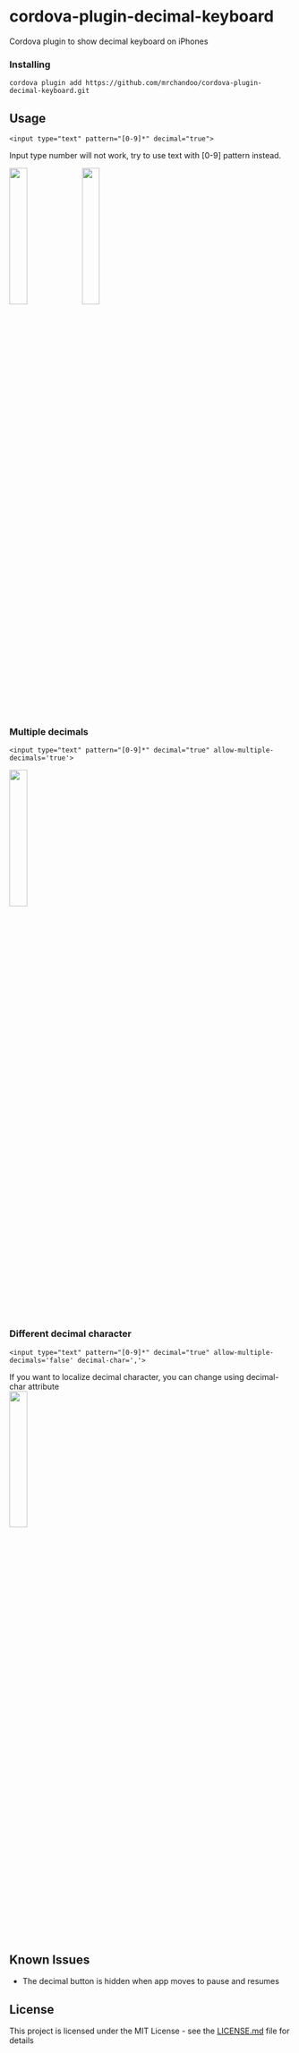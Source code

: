 # cordova-plugin-decimal-keyboard

Cordova plugin to show decimal keyboard on iPhones

### Installing

```
cordova plugin add https://github.com/mrchandoo/cordova-plugin-decimal-keyboard.git
```
## Usage

```
<input type="text" pattern="[0-9]*" decimal="true">
```
Input type number will not work, try to use text with [0-9] pattern instead.

<img src=https://github.com/mrchandoo/cordova-plugin-decimal-keyboard/blob/master/screenshots/Basic%20Usage.PNG width=25% height=25% />     <img src=https://github.com/mrchandoo/cordova-plugin-decimal-keyboard/blob/master/screenshots/Basic%20Usage%20Typed%20Content.PNG width=25% height=25% />


### Multiple decimals

```
<input type="text" pattern="[0-9]*" decimal="true" allow-multiple-decimals='true'>
```
<img src=https://github.com/mrchandoo/cordova-plugin-decimal-keyboard/blob/master/screenshots/Multiple%20Decimals.PNG width=25% height=25% />

### Different decimal character

```
<input type="text" pattern="[0-9]*" decimal="true" allow-multiple-decimals='false' decimal-char=','>
```
If you want to localize decimal character, you can change using decimal-char attribute  
<img src=https://github.com/mrchandoo/cordova-plugin-decimal-keyboard/blob/master/screenshots/Different%20Decimal%20Char.PNG width=25% height=25% />

## Known Issues
* The decimal button is hidden when app moves to pause and resumes
## License

This project is licensed under the MIT License - see the [LICENSE.md](LICENSE.md) file for details
